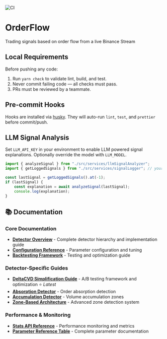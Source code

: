 ![CI](https://github.com/CryptologySAC/OrderFlow-Trading/actions/workflows/ci.yml/badge.svg)

# OrderFlow

Trading signals based on order flow from a live Binance Stream

## Local Requirements

Before pushing any code:

1. Run `yarn check` to validate lint, build, and test.
2. Never commit failing code — all checks must pass.
3. PRs must be reviewed by a teammate.

## Pre-commit Hooks

Hooks are installed via [husky](https://typicode.github.io/husky/).
They will auto-run `lint`, `test`, and `prettier` before commit/push.

## LLM Signal Analysis

Set `LLM_API_KEY` in your environment to enable LLM powered signal explanations.
Optionally override the model with `LLM_MODEL`.

```ts
import { analyzeSignal } from "./src/services/llmSignalAnalyzer";
import { getLoggedSignals } from "./src/services/signalLogger"; // your code

const lastSignal = getLoggedSignals().at(-1);
if (lastSignal) {
    const explanation = await analyzeSignal(lastSignal);
    console.log(explanation);
}
```

## 📚 Documentation

### Core Documentation

- **[Detector Overview](./docs/detectors.md)** - Complete detector hierarchy and implementation guide
- **[Configuration Reference](./docs/config-reference.md)** - Parameter configuration and tuning
- **[Backtesting Framework](./docs/BACKTESTING_FRAMEWORK.md)** - Testing and optimization guide

### Detector-Specific Guides

- **[DeltaCVD Simplification Guide](./docs/DeltaCVD-Simplification-Guide.md)** - A/B testing framework and optimization ⭐ _Latest_
- **[Absorption Detector](./docs/Absorption-Detector.md)** - Order absorption detection
- **[Accumulation Detector](./docs/Accumulation-Detector.md)** - Volume accumulation zones
- **[Zone-Based Architecture](./docs/Zone-Based-Architecture.md)** - Advanced zone detection system

### Performance & Monitoring

- **[Stats API Reference](./docs/stats-api-reference.md)** - Performance monitoring and metrics
- **[Parameter Reference Table](./docs/parameter-reference-table.md)** - Complete parameter documentation
